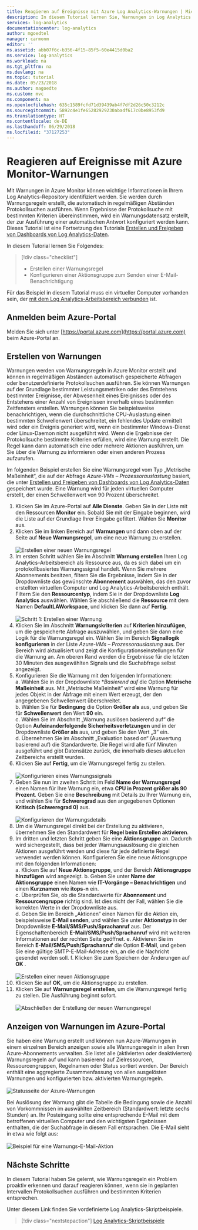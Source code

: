 ```yaml
---
title: Reagieren auf Ereignisse mit Azure Log Analytics-Warnungen | Microsoft-Dokumentation
description: In diesem Tutorial lernen Sie, Warnungen in Log Analytics zu verstehen, die wichtige Informationen in Ihrem Arbeitsbereich identifizieren und Sie proaktiv über Probleme informieren oder Aktionen aufrufen, um die Probleme zu beheben.
services: log-analytics
documentationcenter: log-analytics
author: mgoedtel
manager: carmonm
editor: ''
ms.assetid: abb07f6c-b356-4f15-85f5-60e4415d0ba2
ms.service: log-analytics
ms.workload: na
ms.tgt_pltfrm: na
ms.devlang: na
ms.topic: tutorial
ms.date: 05/23/2018
ms.author: magoedte
ms.custom: mvc
ms.component: na
ms.openlocfilehash: 635c1589fcfd71d39439ab4f7df2d26c50c3212c
ms.sourcegitcommit: 5892c4e1fe65282929230abadf617c0be8953fd9
ms.translationtype: HT
ms.contentlocale: de-DE
ms.lasthandoff: 06/29/2018
ms.locfileid: "37127253"
---
```

# <a name="respond-to-events-with-azure-monitor-alerts"></a>Reagieren auf Ereignisse mit Azure Monitor-Warnungen
Mit Warnungen in Azure Monitor können wichtige Informationen in Ihrem Log Analytics-Repository identifiziert werden. Sie werden durch Warnungsregeln erstellt, die automatisch in regelmäßigen Abständen Protokollsuchen ausführen. Wenn Ergebnisse der Protokollsuche mit bestimmten Kriterien übereinstimmen, wird ein Warnungsdatensatz erstellt, der zur Ausführung einer automatischen Antwort konfiguriert werden kann.  Dieses Tutorial ist eine Fortsetzung des Tutorials [Erstellen und Freigeben von Dashboards von Log Analytics-Daten](log-analytics-tutorial-dashboards.md).   

In diesem Tutorial lernen Sie Folgendes:

> [!div class="checklist"]
> * Erstellen einer Warnungsregel
> * Konfigurieren einer Aktionsgruppe zum Senden einer E-Mail-Benachrichtigung

Für das Beispiel in diesem Tutorial muss ein virtueller Computer vorhanden sein, der [mit dem Log Analytics-Arbeitsbereich verbunden](log-analytics-quick-collect-azurevm.md) ist.  

## <a name="log-in-to-azure-portal"></a>Anmelden beim Azure-Portal
Melden Sie sich unter [https://portal.azure.com](https://portal.azure.com) beim Azure-Portal an. 

## <a name="create-alerts"></a>Erstellen von Warnungen
Warnungen werden von Warnungsregeln in Azure Monitor erstellt und können in regelmäßigen Abständen automatisch gespeicherte Abfragen oder benutzerdefinierte Protokollsuchen ausführen.  Sie können Warnungen auf der Grundlage bestimmter Leistungsmetriken oder des Entstehens bestimmter Ereignisse, der Abwesenheit eines Ereignisses oder des Entstehens einer Anzahl von Ereignissen innerhalb eines bestimmten Zeitfensters erstellen.  Warnungen können Sie beispielsweise benachrichtigen, wenn die durchschnittliche CPU-Auslastung einen bestimmten Schwellenwert überschreitet, ein fehlendes Update ermittelt wird oder ein Ereignis generiert wird, wenn ein bestimmter Windows-Dienst oder Linux-Daemon nicht ausgeführt wird.  Wenn die Ergebnisse der Protokollsuche bestimmte Kriterien erfüllen, wird eine Warnung erstellt. Die Regel kann dann automatisch eine oder mehrere Aktionen ausführen, um Sie über die Warnung zu informieren oder einen anderen Prozess aufzurufen. 

Im folgenden Beispiel erstellen Sie eine Warnungsregel vom Typ „Metrische Maßeinheit“, die auf der Abfrage *Azure-VMs – Prozessorauslastung* basiert, die unter [Erstellen und Freigeben von Dashboards von Log Analytics-Daten](log-analytics-tutorial-dashboards.md) gespeichert wurde.  Eine Warnung wird für jeden virtuellen Computer erstellt, der einen Schwellenwert von 90 Prozent überschreitet.  

1. Klicken Sie im Azure-Portal auf **Alle Dienste**. Geben Sie in der Liste mit den Ressourcen **Monitor** ein. Sobald Sie mit der Eingabe beginnen, wird die Liste auf der Grundlage Ihrer Eingabe gefiltert. Wählen Sie **Monitor** aus.
2. Klicken Sie im linken Bereich auf **Warnungen** und dann oben auf der Seite auf **Neue Warnungsregel**, um eine neue Warnung zu erstellen.<br><br> ![Erstellen einer neuen Warnungsregel](./media/log-analytics-tutorial-response/alert-rule-02.png)<br>
3. Im ersten Schritt wählen Sie im Abschnitt **Warnung erstellen** Ihren Log Analytics-Arbeitsbereich als Ressource aus, da es sich dabei um ein protokollbasiertes Warnungssignal handelt.  Wenn Sie mehrere Abonnements besitzen, filtern Sie die Ergebnisse, indem Sie in der Dropdownliste das gewünschte **Abonnement** auswählen, das den zuvor erstellten virtuellen Computer und Log Analytics-Arbeitsbereich enthält.  Filtern Sie den **Ressourcentyp**, indem Sie in der Dropdownliste **Log Analytics** auswählen.  Wählen Sie abschließend die **Ressource** mit dem Namen **DefaultLAWorkspace**, und klicken Sie dann auf **Fertig**.<br><br> ![Schritt 1: Erstellen einer Warnung](./media/log-analytics-tutorial-response/alert-rule-03.png)<br>
4. Klicken Sie im Abschnitt **Warnungskriterien** auf **Kriterien hinzufügen**, um die gespeicherte Abfrage auszuwählen, und geben Sie dann eine Logik für die Warnungsregel ein.  Wählen Sie im Bereich **Signallogik konfigurieren** in der Liste *Azure-VMs – Prozessorauslastung* aus.  Der Bereich wird aktualisiert und zeigt die Konfigurationseinstellungen für die Warnung an.  Am oberen Rand werden die Ergebnisse für die letzten 30 Minuten des ausgewählten Signals und die Suchabfrage selbst angezeigt.  
5. Konfigurieren Sie die Warnung mit den folgenden Informationen:  
   a. Wählen Sie in der Dropdownliste **Basierend auf* die Option **Metrische Maßeinheit** aus.  Mit „Metrische Maßeinheit“ wird eine Warnung für jedes Objekt in der Abfrage mit einem Wert erzeugt, der den angegebenen Schwellenwert überschreitet.  
   b. Wählen Sie für **Bedingung** die Option **Größer als** aus, und geben Sie für **Schwellenwert** den Wert **90** ein.  
   c. Wählen Sie im Abschnitt „Warnung auslösen basierend auf“ die Option **Aufeinanderfolgende Sicherheitsverletzungen** und in der Dropdownliste **Größer als** aus, und geben Sie den Wert „3“ ein.  
   d. Übernehmen Sie im Abschnitt „Evaluation based on“ (Auswertung basierend auf) die Standardwerte. Die Regel wird alle fünf Minuten ausgeführt und gibt Datensätze zurück, die innerhalb dieses aktuellen Zeitbereichs erstellt wurden.  
6. Klicken Sie auf **Fertig**, um die Warnungsregel fertig zu stellen.<br><br> ![Konfigurieren eines Warnungssignals](./media/log-analytics-tutorial-response/alert-signal-logic-02.png)<br> 
7. Geben Sie nun im zweiten Schritt im Feld **Name der Warnungsregel** einen Namen für Ihre Warnung ein, etwa **CPU in Prozent größer als 90 Prozent**.  Geben Sie eine **Beschreibung** mit Details zu Ihrer Warnung ein, und wählen Sie für **Schweregrad** aus den angegebenen Optionen **Kritisch (Schweregrad 0)** aus.<br><br> ![Konfigurieren der Warnungsdetails](./media/log-analytics-tutorial-response/alert-signal-logic-04.png)<br>
8. Um die Warnungsregel direkt bei der Erstellung zu aktivieren, übernehmen Sie den Standardwert für **Regel beim Erstellen aktivieren**.
9. Im dritten und letzten Schritt geben Sie eine **Aktionsgruppe** an. Dadurch wird sichergestellt, dass bei jeder Warnungsauslösung die gleichen Aktionen ausgeführt werden und diese für jede definierte Regel verwendet werden können.  Konfigurieren Sie eine neue Aktionsgruppe mit den folgenden Informationen:  
   a. Klicken Sie auf **Neue Aktionsgruppe**, und der Bereich **Aktionsgruppe hinzufügen** wird angezeigt.
   b. Geben Sie unter **Name der Aktionsgruppe** einen Namen wie **IT-Vorgänge – Benachrichtigen** und einen **Kurznamen** wie **itops-n** ein.  
   c. Überprüfen Sie, ob die Standardwerte für **Abonnement** und **Ressourcengruppe** richtig sind. Ist dies nicht der Fall, wählen Sie die korrekten Werte in der Dropdownliste aus.   
   d. Geben Sie im Bereich „Aktionen“ einen Namen für die Aktion ein, beispielsweise **E-Mail senden**, und wählen Sie unter **Aktionstyp** in der Dropdownliste **E-Mail/SMS/Push/Sprachanruf** aus. Der Eigenschaftenbereich **E-Mail/SMS/Push/Sprachanruf** wird mit weiteren Informationen auf der rechten Seite geöffnet.
   e. Aktivieren Sie im Bereich **E-Mail/SMS/Push/Sprachanruf** die Option **E-Mail**, und geben Sie eine gültige SMTP-E-Mail-Adresse ein, an die die Nachricht gesendet werden soll. f. Klicken Sie zum Speichern der Änderungen auf **OK** .<br><br> ![Erstellen einer neuen Aktionsgruppe](./media/log-analytics-tutorial-response/action-group-properties-01.png)<br>
10. Klicken Sie auf **OK**, um die Aktionsgruppe zu erstellen. 
11. Klicken Sie auf **Warnungsregel erstellen**, um die Warnungsregel fertig zu stellen. Die Ausführung beginnt sofort.<br><br> ![Abschließen der Erstellung der neuen Warnungsregel](./media/log-analytics-tutorial-response/alert-rule-01.png)<br> 

## <a name="view-your-alerts-in-azure-portal"></a>Anzeigen von Warnungen im Azure-Portal
Sie haben eine Warnung erstellt und können nun Azure-Warnungen in einem einzelnen Bereich anzeigen sowie alle Warnungsregeln in allen Ihren Azure-Abonnements verwalten. Sie listet alle (aktivierten oder deaktivierten) Warnungsregeln auf und kann basierend auf Zielressourcen, Ressourcengruppen, Regelnamen oder Status sortiert werden. Der Bereich enthält eine aggregierte Zusammenfassung von allen ausgelösten Warnungen und konfigurierten bzw. aktivierten Warnungsregeln.<br><br> ![Statusseite der Azure-Warnungen](./media/log-analytics-tutorial-response/azure-alerts-02.png)  

Bei Auslösung der Warnung gibt die Tabelle die Bedingung sowie die Anzahl von Vorkommnissen im auswählten Zeitbereich (Standardwert: letzte sechs Stunden) an.  Ihr Posteingang sollte eine entsprechende E-Mail mit dem betroffenen virtuellen Computer und den wichtigsten Ergebnissen enthalten, die der Suchabfrage in diesem Fall entsprachen. Die E-Mail sieht in etwa wie folgt aus:<br><br> ![Beispiel für eine Warnungs-E-Mail-Aktion](./media/log-analytics-tutorial-response/azure-alert-email-notification-01.png)

## <a name="next-steps"></a>Nächste Schritte
In diesem Tutorial haben Sie gelernt, wie Warnungsregeln ein Problem proaktiv erkennen und darauf reagieren können, wenn sie in geplanten Intervallen Protokollsuchen ausführen und bestimmten Kriterien entsprechen.

Unter diesem Link finden Sie vordefinierte Log Analytics-Skriptbeispiele.  

> [!div class="nextstepaction"]
> [Log Analytics-Skriptbeispiele](powershell-samples.md)
